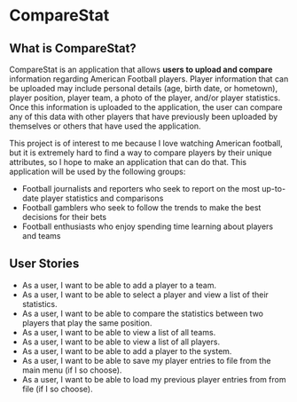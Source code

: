 # CompareStat

## What is CompareStat?

CompareStat is an application that allows **users to upload and compare** information regarding American Football players. Player information that can be uploaded may include personal details (age, birth date, or hometown), player position, player team, a photo of the player, and/or player statistics. Once this information is uploaded to the application, the user can compare any of this data with other players that have previously been uploaded by themselves or others that have used the application. 

This project is of interest to me because I love watching American football, but it is extremely hard to find a way to compare players by their unique attributes, so I hope to make an application that can do that. This application will be used by the following groups:  
- Football journalists and reporters who seek to report on the most up-to-date player statistics and comparisons  
- Football gamblers who seek to follow the trends to make the best decisions for their bets
- Football enthusiasts who enjoy spending time learning about players and teams

## User Stories

- As a user, I want to be able to add a player to a team.  
- As a user, I want to be able to select a player and view a list of their statistics.
- As a user, I want to be able to compare the statistics between two players that play the same position.  
- As a user, I want to be able to view a list of all teams.
- As a user, I want to be able to view a list of all players.
- As a user, I want to be able to add a player to the system.
- As a user, I want to be able to save my player entries to file from the main menu (if I so choose).
- As a user, I want to be able to load my previous player entries from from file (if I so choose).